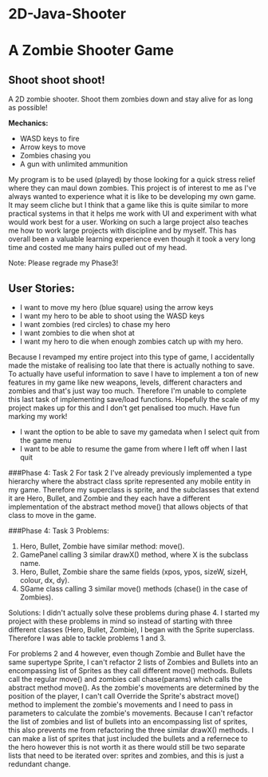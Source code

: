 # 2D-Java-Shooter
# A Zombie Shooter Game

## Shoot shoot  shoot!

A 2D zombie shooter. Shoot them zombies down and stay alive for as long as possible! 

**Mechanics:**
- WASD keys to fire
- Arrow keys to move
- Zombies chasing you
- A gun with unlimited ammunition

My program is to be used (played) by those looking for a quick stress relief where they can maul down zombies.
This project is of interest to me as I've always wanted to 
experience what it is like to be developing my own game. It may seem cliche but I think that a game like this is quite
similar to more practical systems in that it helps me work with UI and experiment with what would work best for a user. 
Working on such a large project also teaches me how to work large projects with discipline and by myself. This has 
overall been a valuable learning experience even though it took a very long time and costed me many hairs pulled out of 
my head.  

Note: Please regrade my Phase3!

## User Stories:
- I want to move my hero (blue square) using the arrow keys
- I want my hero to be able to shoot using the WASD keys
- I want zombies (red circles) to chase my hero
- I want zombies to die when shot at
- I want my hero to die when enough zombies catch up with my hero.

Because I revamped my entire project into this type of game, I accidentally made the mistake of realising too late that 
there is actually nothing to save. To actually have useful information to save I have to implement a ton of new features 
in my game like new weapons, levels, different characters and zombies and that's just way too much. Therefore I'm unable 
to complete this last task of implementing save/load functions. Hopefully the scale of my project makes up for this and 
I don't get penalised too much. Have fun marking my work!
- I want the option to be able to save my gamedata when I select quit from the game menu
- I want to be able to resume the game from where I left off when I last quit 

###Phase 4: Task 2
For task 2 I've already previously implemented a type hierarchy where the abstract class sprite represented any mobile 
entity in my game. Therefore my superclass is sprite, and the subclasses that extend it are Hero, Bullet, and Zombie and 
they each have a different implementation of the abstract method move() that allows objects of that class to move in the 
game. 

###Phase 4: Task 3
Problems:
1. Hero, Bullet, Zombie have similar method: move().
2. GamePanel calling 3 similar drawX() method, where X is the subclass name.
3. Hero, Bullet, Zombie share the same fields (xpos, ypos, sizeW, sizeH, colour, dx, dy).
4. SGame class calling 3 similar move() methods (chase() in the case of Zombies).

Solutions:
I didn't actually solve these problems during phase 4. I started my project with these problems in mind so instead of 
starting with three different classes (Hero, Bullet, Zombie), I began with the Sprite superclass. Therefore I was able 
to tackle problems 1 and 3. 

For problems 2 and 4 however, even though Zombie and Bullet have the same supertype Sprite, I can't refactor 2 lists of 
Zombies and Bullets into an encompassing list of Sprites as they call different move() methods. Bullets call the regular 
move() and zombies call chase(params) which calls the abstract method move(). As the zombie's movements are determined 
by the position of the player, I can't call Override the Sprite's abstract move() method to implement the zombie's 
movements and I need to pass in parameters to calculate the zombie's movements. Because I can't refactor the list of 
zombies and list of bullets into an encompassing list of sprites, this also prevents me from refactoring the three 
similar drawX() methods. I can make a list of sprites that just included the bullets and a refernece to the hero however
this is not worth it as there would still be two separate lists that need to be iterated over: sprites and zombies, and 
this is just a redundant change.
